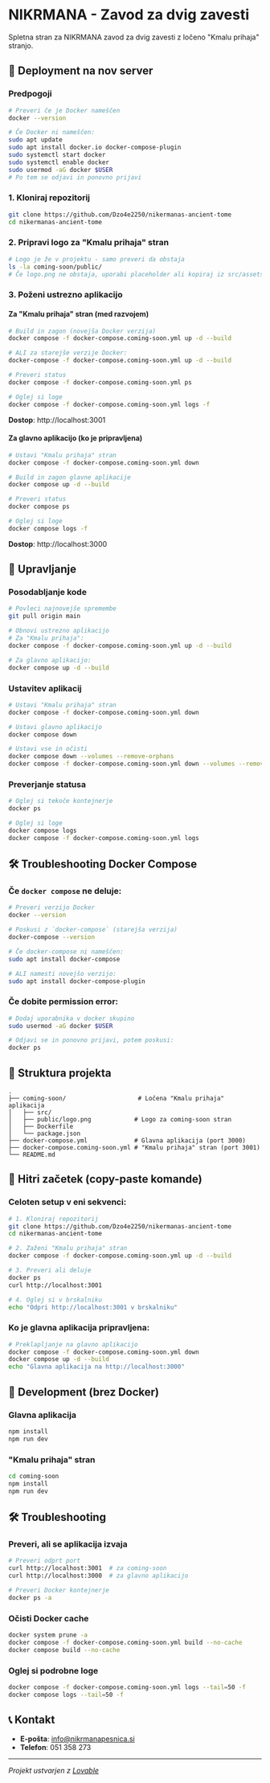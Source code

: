 # NIKRMANA - Zavod za dvig zavesti

Spletna stran za NIKRMANA zavod za dvig zavesti z ločeno "Kmalu prihaja" stranjo.

## 🚀 Deployment na nov server

### Predpogoji
```bash
# Preveri če je Docker nameščen
docker --version

# Če Docker ni nameščen:
sudo apt update
sudo apt install docker.io docker-compose-plugin
sudo systemctl start docker
sudo systemctl enable docker
sudo usermod -aG docker $USER
# Po tem se odjavi in ponovno prijavi
```

### 1. Kloniraj repozitorij
```bash
git clone https://github.com/Dzo4e2250/nikermanas-ancient-tome
cd nikermanas-ancient-tome
```

### 2. Pripravi logo za "Kmalu prihaja" stran
```bash
# Logo je že v projektu - samo preveri da obstaja
ls -la coming-soon/public/
# Če logo.png ne obstaja, uporabi placeholder ali kopiraj iz src/assets/
```

### 3. Poženi ustrezno aplikacijo

#### Za "Kmalu prihaja" stran (med razvojem)
```bash
# Build in zagon (novejša Docker verzija)
docker compose -f docker-compose.coming-soon.yml up -d --build

# ALI za starejše verzije Docker:
docker-compose -f docker-compose.coming-soon.yml up -d --build

# Preveri status
docker compose -f docker-compose.coming-soon.yml ps

# Oglej si loge
docker compose -f docker-compose.coming-soon.yml logs -f
```
**Dostop**: http://localhost:3001

#### Za glavno aplikacijo (ko je pripravljena)
```bash
# Ustavi "Kmalu prihaja" stran
docker compose -f docker-compose.coming-soon.yml down

# Build in zagon glavne aplikacije
docker compose up -d --build

# Preveri status
docker compose ps

# Oglej si loge
docker compose logs -f
```
**Dostop**: http://localhost:3000

## 🔄 Upravljanje

### Posodabljanje kode
```bash
# Povleci najnovejše spremembe
git pull origin main

# Obnovi ustrezno aplikacijo
# Za "Kmalu prihaja":
docker compose -f docker-compose.coming-soon.yml up -d --build

# Za glavno aplikacijo:
docker compose up -d --build
```

### Ustavitev aplikacij
```bash
# Ustavi "Kmalu prihaja" stran
docker compose -f docker-compose.coming-soon.yml down

# Ustavi glavno aplikacijo
docker compose down

# Ustavi vse in očisti
docker compose down --volumes --remove-orphans
docker compose -f docker-compose.coming-soon.yml down --volumes --remove-orphans
```

### Preverjanje statusa
```bash
# Oglej si tekoče kontejnerje
docker ps

# Oglej si loge
docker compose logs
docker compose -f docker-compose.coming-soon.yml logs
```

## 🛠️ Troubleshooting Docker Compose

### Če `docker compose` ne deluje:
```bash
# Preveri verzijo Docker
docker --version

# Poskusi z `docker-compose` (starejša verzija)
docker-compose --version

# Če docker-compose ni nameščen:
sudo apt install docker-compose

# ALI namesti novejšo verzijo:
sudo apt install docker-compose-plugin
```

### Če dobite permission error:
```bash
# Dodaj uporabnika v docker skupino
sudo usermod -aG docker $USER

# Odjavi se in ponovno prijavi, potem poskusi:
docker ps
```

## 📁 Struktura projekta

```
.
├── coming-soon/                    # Ločena "Kmalu prihaja" aplikacija
│   ├── src/
│   ├── public/logo.png            # Logo za coming-soon stran
│   ├── Dockerfile
│   └── package.json
├── docker-compose.yml             # Glavna aplikacija (port 3000)
├── docker-compose.coming-soon.yml # "Kmalu prihaja" stran (port 3001)
└── README.md
```

## 🎯 Hitri začetek (copy-paste komande)

### Celoten setup v eni sekvenci:
```bash
# 1. Kloniraj repozitorij
git clone https://github.com/Dzo4e2250/nikermanas-ancient-tome
cd nikermanas-ancient-tome

# 2. Zaženi "Kmalu prihaja" stran
docker compose -f docker-compose.coming-soon.yml up -d --build

# 3. Preveri ali deluje
docker ps
curl http://localhost:3001

# 4. Oglej si v brskalniku
echo "Odpri http://localhost:3001 v brskalniku"
```

### Ko je glavna aplikacija pripravljena:
```bash
# Preklapljanje na glavno aplikacijo
docker compose -f docker-compose.coming-soon.yml down
docker compose up -d --build
echo "Glavna aplikacija na http://localhost:3000"
```

## 🔧 Development (brez Docker)

### Glavna aplikacija
```bash
npm install
npm run dev
```

### "Kmalu prihaja" stran
```bash
cd coming-soon
npm install  
npm run dev
```

## 🛠️ Troubleshooting

### Preveri, ali se aplikacija izvaja
```bash
# Preveri odprt port
curl http://localhost:3001  # za coming-soon
curl http://localhost:3000  # za glavno aplikacijo

# Preveri Docker kontejnerje
docker ps -a
```

### Očisti Docker cache
```bash
docker system prune -a
docker compose -f docker-compose.coming-soon.yml build --no-cache
docker compose build --no-cache
```

### Oglej si podrobne loge
```bash
docker compose -f docker-compose.coming-soon.yml logs --tail=50 -f
docker compose logs --tail=50 -f
```

## 📞 Kontakt

- **E-pošta**: info@nikrmanapesnica.si
- **Telefon**: 051 358 273

---

*Projekt ustvarjen z [Lovable](https://lovable.dev)*